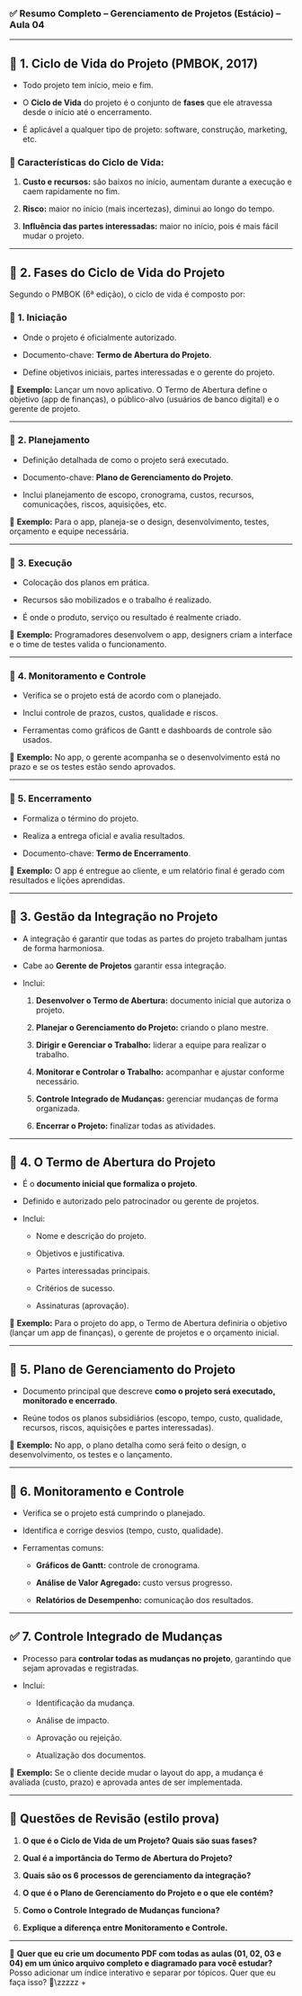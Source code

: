 ### ✅ **Resumo Completo – Gerenciamento de Projetos (Estácio) – Aula 04**

---

## 📌 1. Ciclo de Vida do Projeto (PMBOK, 2017)

- Todo projeto tem início, meio e fim.
    
- O **Ciclo de Vida** do projeto é o conjunto de **fases** que ele atravessa desde o início até o encerramento.
    
- É aplicável a qualquer tipo de projeto: software, construção, marketing, etc.
    

### 🚦 Características do Ciclo de Vida:

1. **Custo e recursos:** são baixos no início, aumentam durante a execução e caem rapidamente no fim.
    
2. **Risco:** maior no início (mais incertezas), diminui ao longo do tempo.
    
3. **Influência das partes interessadas:** maior no início, pois é mais fácil mudar o projeto.
    

---

## 📝 2. Fases do Ciclo de Vida do Projeto

Segundo o PMBOK (6ª edição), o ciclo de vida é composto por:

### 🔹 **1. Iniciação**

- Onde o projeto é oficialmente autorizado.
    
- Documento-chave: **Termo de Abertura do Projeto**.
    
- Define objetivos iniciais, partes interessadas e o gerente do projeto.
    

🔑 **Exemplo:** Lançar um novo aplicativo. O Termo de Abertura define o objetivo (app de finanças), o público-alvo (usuários de banco digital) e o gerente de projeto.

---

### 🔹 **2. Planejamento**

- Definição detalhada de como o projeto será executado.
    
- Documento-chave: **Plano de Gerenciamento do Projeto**.
    
- Inclui planejamento de escopo, cronograma, custos, recursos, comunicações, riscos, aquisições, etc.
    

🔑 **Exemplo:** Para o app, planeja-se o design, desenvolvimento, testes, orçamento e equipe necessária.

---

### 🔹 **3. Execução**

- Colocação dos planos em prática.
    
- Recursos são mobilizados e o trabalho é realizado.
    
- É onde o produto, serviço ou resultado é realmente criado.
    

🔑 **Exemplo:** Programadores desenvolvem o app, designers criam a interface e o time de testes valida o funcionamento.

---

### 🔹 **4. Monitoramento e Controle**

- Verifica se o projeto está de acordo com o planejado.
    
- Inclui controle de prazos, custos, qualidade e riscos.
    
- Ferramentas como gráficos de Gantt e dashboards de controle são usados.
    

🔑 **Exemplo:** No app, o gerente acompanha se o desenvolvimento está no prazo e se os testes estão sendo aprovados.

---

### 🔹 **5. Encerramento**

- Formaliza o término do projeto.
    
- Realiza a entrega oficial e avalia resultados.
    
- Documento-chave: **Termo de Encerramento**.
    

🔑 **Exemplo:** O app é entregue ao cliente, e um relatório final é gerado com resultados e lições aprendidas.

---

## 🧩 3. Gestão da Integração no Projeto

- A integração é garantir que todas as partes do projeto trabalham juntas de forma harmoniosa.
    
- Cabe ao **Gerente de Projetos** garantir essa integração.
    
- Inclui:
    
    1. **Desenvolver o Termo de Abertura:** documento inicial que autoriza o projeto.
        
    2. **Planejar o Gerenciamento do Projeto:** criando o plano mestre.
        
    3. **Dirigir e Gerenciar o Trabalho:** liderar a equipe para realizar o trabalho.
        
    4. **Monitorar e Controlar o Trabalho:** acompanhar e ajustar conforme necessário.
        
    5. **Controle Integrado de Mudanças:** gerenciar mudanças de forma organizada.
        
    6. **Encerrar o Projeto:** finalizar todas as atividades.
        

---

## 📜 4. O Termo de Abertura do Projeto

- É o **documento inicial que formaliza o projeto**.
    
- Definido e autorizado pelo patrocinador ou gerente de projetos.
    
- Inclui:
    
    - Nome e descrição do projeto.
        
    - Objetivos e justificativa.
        
    - Partes interessadas principais.
        
    - Critérios de sucesso.
        
    - Assinaturas (aprovação).
        

🔑 **Exemplo:** Para o projeto do app, o Termo de Abertura definiria o objetivo (lançar um app de finanças), o gerente de projetos e o orçamento inicial.

---

## 📝 5. Plano de Gerenciamento do Projeto

- Documento principal que descreve **como o projeto será executado, monitorado e encerrado**.
    
- Reúne todos os planos subsidiários (escopo, tempo, custo, qualidade, recursos, riscos, aquisições e partes interessadas).
    

🔑 **Exemplo:** No app, o plano detalha como será feito o design, o desenvolvimento, os testes e o lançamento.

---

## 🚀 6. Monitoramento e Controle

- Verifica se o projeto está cumprindo o planejado.
    
- Identifica e corrige desvios (tempo, custo, qualidade).
    
- Ferramentas comuns:
    
    - **Gráficos de Gantt:** controle de cronograma.
        
    - **Análise de Valor Agregado:** custo versus progresso.
        
    - **Relatórios de Desempenho:** comunicação dos resultados.
        

---

## ✅ 7. Controle Integrado de Mudanças

- Processo para **controlar todas as mudanças no projeto**, garantindo que sejam aprovadas e registradas.
    
- Inclui:
    
    - Identificação da mudança.
        
    - Análise de impacto.
        
    - Aprovação ou rejeição.
        
    - Atualização dos documentos.
        

🔑 **Exemplo:** Se o cliente decide mudar o layout do app, a mudança é avaliada (custo, prazo) e aprovada antes de ser implementada.

---

## 📌 Questões de Revisão (estilo prova)

1. **O que é o Ciclo de Vida de um Projeto? Quais são suas fases?**
    
2. **Qual é a importância do Termo de Abertura do Projeto?**
    
3. **Quais são os 6 processos de gerenciamento da integração?**
    
4. **O que é o Plano de Gerenciamento do Projeto e o que ele contém?**
    
5. **Como o Controle Integrado de Mudanças funciona?**
    
6. **Explique a diferença entre Monitoramento e Controle.**
    

---

🚀 **Quer que eu crie um documento PDF com todas as aulas (01, 02, 03 e 04) em um único arquivo completo e diagramado para você estudar?**  
Posso adicionar um índice interativo e separar por tópicos. Quer que eu faça isso? 🚀\zzzzz
+
